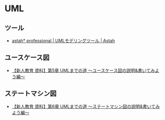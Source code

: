 # UML

## ツール

- [astah* professional | UMLモデリングツール | Astah](http://astah.change-vision.com/ja/product/astah-professional.html)

## ユースケース図

- [【新人教育 資料】第5章 UMLまでの道 〜ユースケース図の説明&書いてみよう編〜](http://qiita.com/devopsCoordinator/items/bbd57df681844308fb5d)

## ステートマシン図

- [【新人教育 資料】第6章 UMLまでの道 〜ステートマシン図の説明&書いてみよう編〜](http://qiita.com/devopsCoordinator/items/289f77fc83813ba7cc76)

